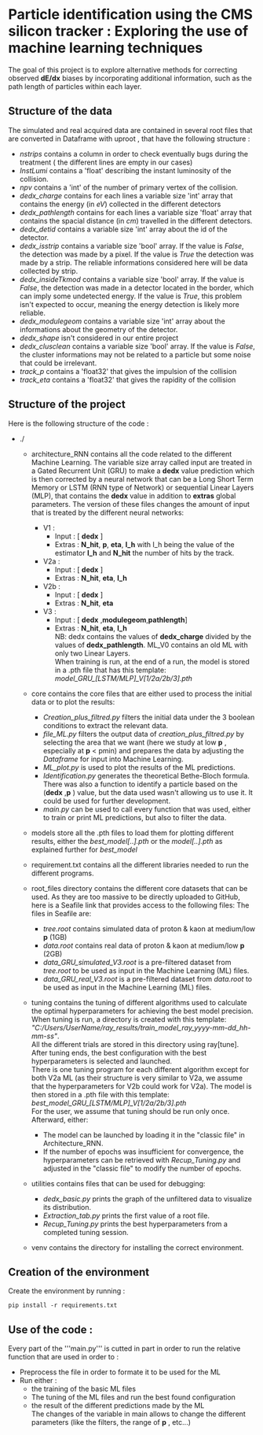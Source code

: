 # Particle identification using the CMS silicon tracker : Exploring the use of machine learning techniques

The goal of this project is to explore alternative methods for correcting observed __dE/dx__ biases
by incorporating additional information, such as the path length of particles within each layer.

## Structure of the data

The simulated and real acquired data are contained in several root files that are converted in Dataframe with uproot , that have the following structure :
- *nstrips* contains a column in order to check eventually bugs during the treatment ( the different lines are empty in our cases)
- *InstLumi* contains a 'float' describing the instant luminosity of the collision.
- *npv* contains a 'int' of the number of primary vertex of the collision.
- *dedx_charge* contains for each lines a variable size 'int' array that contains the energy (in *eV*) collected in the different detectors
- *dedx_pathlength* contains for each lines a variable size 'float' array that contains the spacial distance (in *cm*) travelled in the different detectors.
- *dedx_detid* contains a variable size 'int' array  about the id of the detector.
- *dedx_isstrip* contains a variable size 'bool' array. If the value is *False*, the detection was made by a pixel. If the value is *True* the detection was made by a strip. The reliable informations considered here will be data collected by strip.
- *dedx_insideTkmod* contains a variable size 'bool' array. If the value is *False*, the detection was made in a detector located in the border, which can imply some undetected energy. If the value is *True*, this problem isn't expected to occur, meaning the energy detection is likely more reliable.
- *dedx_modulegeom* contains a variable size 'int' array about the informations about the geometry of the detector.
- *dedx_shape* isn't considered in our entire project
- *dedx_clusclean* contains a variable size 'bool' array. If the value is *False*, the cluster informations may not be related to a particle but some noise that could be irrelevant. 
- *track_p* contains a 'float32' that gives the impulsion of the collision
- *track_eta* contains a 'float32' that gives the rapidity of the collision

## Structure of the project 

Here is the following structure of the code :
* ./
    + architecture_RNN contains all the code related to the different Machine Learning. The variable size array called input are treated in a Gated Recurrent Unit (GRU) to make a __dedx__ value prediction which is then corrected by a neural network that can be a Long Short Term Memory or LSTM (RNN type of Network) or sequential Linear Layers (MLP), that contains the __dedx__ value in addition to __extras__ global parameters. The version of these files changes the amount of input that is treated by the different neural networks: 
        - V1 :
            - Input : [ __dedx__ ]
            - Extras : __N_hit__, __p__, __eta__, __I_h__ 
            with I_h being the value of the estimator __I_h__ and __N_hit__ the number of hits by the track.
        - V2a : 
            - Input : [ __dedx__ ]
            - Extras : __N_hit__, __eta__, __I_h__ 
        - V2b : 
            - Input : [ __dedx__ ]
            - Extras : __N_hit__, __eta__ 
        - V3 : 
            - Input : [ __dedx__ ,__modulegeom__,__pathlength__]
            - Extras : __N_hit__, __eta__, __I_h__ <br>
    NB: dedx contains the values of __dedx_charge__ divided by the values of __dedx_pathlength__. ML_V0 contains an old ML with only two Linear Layers.<br>
    When training is run, at the end of a run, the model is stored in a .pth file that has this template: *model_GRU_[LSTM/MLP]_V[1/2a/2b/3].pth*
    
    + core contains the core files that are either used to process the initial data or to plot the results:
        - *Creation_plus_filtred.py* filters the initial data under the 3 boolean conditions to extract the relevant data. 
        - *file_ML.py* filters the output data of *creation_plus_filtred.py* by selecting the area that we want (here we study at low __p__ , especially at __p__  < pmin) and prepares the data by adjusting the *Dataframe* for input into Machine Learning.
        - *ML_plot.py* is used to plot the results of the ML predictions.
        - *Identification.py* generates the theoretical Bethe-Bloch formula. There was also a function to identify a particle based on the (__dedx__ ,__p__ ) value, but the data used wasn't allowing us to use it. It could be used for further development.
        - *main.py* can be used to call every function that was used, either to train or print ML predictions, but also to filter the data.

    + models store all the .pth files to load them for plotting different results, either the *best_model[..].pth* or the *model[..].pth* as explained further for *best_model*

    + requirement.txt contains all the different libraries needed to run the different programs.

    + root_files directory contains the different core datasets that can be used. As they are too massive to be directly uploaded to GitHub, here is a Seafile link that provides access to the following files:
        The files in Seafile are:
        - *tree.root* contains simulated data of proton & kaon at medium/low __p__ (1GB)
        - *data.root* contains real data of proton & kaon at medium/low __p__ (2GB)
        - *data_GRU_simulated_V3.root* is a pre-filtered dataset from *tree.root* to be used as input in the Machine Learning (ML) files.
        - *data_GRU_real_V3.root* is a pre-filtered dataset from *data.root* to be used as input in the Machine Learning (ML) files.

    + tuning contains the tuning of different algorithms used to calculate the optimal hyperparameters for achieving the best model precision. When tuning is run, a directory is created with this template:  
      *"C:/Users/UserName/ray_results/train_model_ray_yyyy-mm-dd_hh-mm-ss"*.  
      All the different trials are stored in this directory using ray[tune]. After tuning ends, the best configuration with the best hyperparameters is selected and launched.<br>
      There is one tuning program for each different algorithm except for both V2a ML (as their structure is very similar to V2a, we assume that the hyperparameters for V2b could work for V2a). The model is then stored in a .pth file with this template: *best_model_GRU_[LSTM/MLP]_V[1/2a/2b/3].pth*<br>
      For the user, we assume that tuning should be run only once. Afterward, either:<br>
      - The model can be launched by loading it in the "classic file" in Architecture_RNN.
      - If the number of epochs was insufficient for convergence, the hyperparameters can be retrieved with *Recup_Tuning.py* and adjusted in the "classic file" to modify the number of epochs.

    + utilities contains files that can be used for debugging:
        - *dedx_basic.py* prints the graph of the unfiltered data to visualize its distribution.
        - *Extraction_tab.py* prints the first value of a root file.
        - *Recup_Tuning.py* prints the best hyperparameters from a completed tuning session.

    + venv contains the directory for installing the correct environment.

    
## Creation of the environment 
Create the environment by running : <br>
```
pip install -r requirements.txt
```

## Use of the code :
Every part of the '''main.py''' is cutted in part in order to run the relative function that are used in order to :<br>
- Preprocess the file in order to formate it to be used for the ML <br>
- Run either :<br>
    * the training of the basic ML files<br>
    * The tuning of the ML files and run the best found configuration <br>
    * the result of the different predictions made by the ML<br>
The changes of the variable in main allows to change the different parameters (like the filters, the range of __p__  , etc...)<br>



